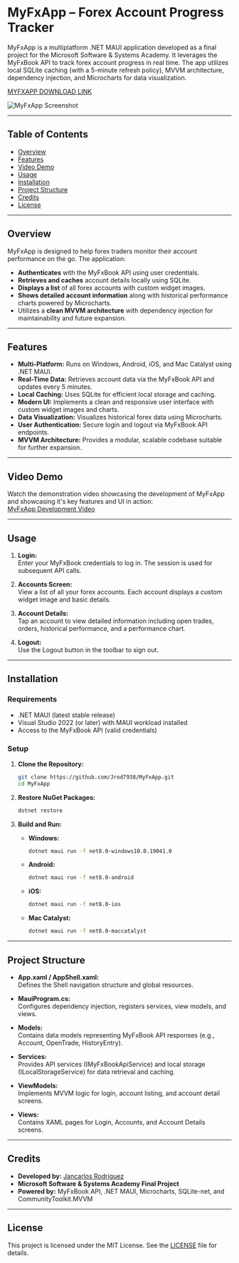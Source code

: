# MyFxApp – Forex Account Progress Tracker

MyFxApp is a multiplatform .NET MAUI application developed as a final project for the Microsoft Software & Systems Academy. It leverages the MyFxBook API to track forex account progress in real time. The app utilizes local SQLite caching (with a 5-minute refresh policy), MVVM architecture, dependency injection, and Microcharts for data visualization.

[MYFXAPP DOWNLOAD LINK](https://github.com/Jrod7938/MyFxApp/releases)

![MyFxApp Screenshot](https://github.com/user-attachments/assets/a7ea42a1-eb73-4253-8221-7a640af5ce1f)


---

## Table of Contents

- [Overview](#overview)
- [Features](#features)
- [Video Demo](#video-demo)
- [Usage](#usage)
- [Installation](#installation)
- [Project Structure](#project-structure)
- [Credits](#credits)
- [License](#license)

---

## Overview

MyFxApp is designed to help forex traders monitor their account performance on the go. The application:

- **Authenticates** with the MyFxBook API using user credentials.
- **Retrieves and caches** account details locally using SQLite.
- **Displays a list** of all forex accounts with custom widget images.
- **Shows detailed account information** along with historical performance charts powered by Microcharts.
- Utilizes a **clean MVVM architecture** with dependency injection for maintainability and future expansion.

---

## Features

- **Multi-Platform:** Runs on Windows, Android, iOS, and Mac Catalyst using .NET MAUI.
- **Real-Time Data:** Retrieves account data via the MyFxBook API and updates every 5 minutes.
- **Local Caching:** Uses SQLite for efficient local storage and caching.
- **Modern UI:** Implements a clean and responsive user interface with custom widget images and charts.
- **Data Visualization:** Visualizes historical forex data using Microcharts.
- **User Authentication:** Secure login and logout via MyFxBook API endpoints.
- **MVVM Architecture:** Provides a modular, scalable codebase suitable for further expansion.

---

## Video Demo

Watch the demonstration video showcasing the development of MyFxApp and showcasing it's key features and UI in action:  
[MyFxApp Development Video](https://www.youtube.com/watch?v=HsHktsUuUec)

---

## Usage

1. **Login:**  
   Enter your MyFxBook credentials to log in. The session is used for subsequent API calls.

2. **Accounts Screen:**  
   View a list of all your forex accounts. Each account displays a custom widget image and basic details.

3. **Account Details:**  
   Tap an account to view detailed information including open trades, orders, historical performance, and a performance chart.

4. **Logout:**  
   Use the Logout button in the toolbar to sign out.

---

## Installation

### Requirements

- .NET MAUI (latest stable release)
- Visual Studio 2022 (or later) with MAUI workload installed
- Access to the MyFxBook API (valid credentials)

### Setup

1. **Clone the Repository:**

   ```bash
   git clone https://github.com/Jrod7938/MyFxApp.git
   cd MyFxApp
   ```

2. **Restore NuGet Packages:**

   ```bash
   dotnet restore
   ```

3. **Build and Run:**

   - **Windows:**
     ```bash
     dotnet maui run -f net8.0-windows10.0.19041.0
     ```
   - **Android:**
     ```bash
     dotnet maui run -f net8.0-android
     ```
   - **iOS:**
     ```bash
     dotnet maui run -f net8.0-ios
     ```
   - **Mac Catalyst:**
     ```bash
     dotnet maui run -f net8.0-maccatalyst
     ```

---

## Project Structure

- **App.xaml / AppShell.xaml:**  
  Defines the Shell navigation structure and global resources.

- **MauiProgram.cs:**  
  Configures dependency injection, registers services, view models, and views.

- **Models:**  
  Contains data models representing MyFxBook API responses (e.g., Account, OpenTrade, HistoryEntry).

- **Services:**  
  Provides API services (IMyFxBookApiService) and local storage (ILocalStorageService) for data retrieval and caching.

- **ViewModels:**  
  Implements MVVM logic for login, account listing, and account detail screens.

- **Views:**  
  Contains XAML pages for Login, Accounts, and Account Details screens.

---

## Credits

- **Developed by:** [Jancarlos Rodriguez](https://github.com/Jrod7938)
- **Microsoft Software & Systems Academy Final Project**
- **Powered by:** MyFxBook API, .NET MAUI, Microcharts, SQLite-net, and CommunityToolkit.MVVM

---

## License

This project is licensed under the MIT License. See the [LICENSE](https://github.com/Jrod7938/MyFxApp/blob/master/LICENSE.txt) file for details.
